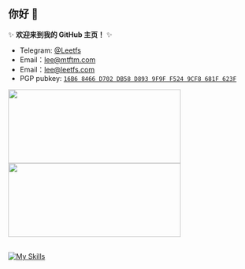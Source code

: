 ## 你好 👋 

✨ **欢迎来到我的 GitHub 主页！** ✨

- Telegram: [@Leetfs](https://t.me/leetfs)
- Email：lee@mtftm.com
- Email：lee@leetfs.com
- PGP pubkey: [`16B6 8466 D702 DB58 D893 9F9F F524 9CF8 681F 623F`](https://keyserver.ubuntu.com/pks/lookup?search=16B68466D702DB58D8939F9FF5249CF8681F623F&fingerprint=on&op=index)

<a href="https://github.com/Leetfs/">
  <img width=350 height=150 src="https://github-readme-stats.vercel.app/api?username=Leetfs&show_icons=true&count_private=true" />
</a>
<a href="https://github.com/Leetfs/">
  <img width=350 height=150 src="https://github-readme-stats.vercel.app/api/top-langs?username=Leetfs&layout=compact&langs_count=8" />
</a><br><br>

[![My Skills](https://skillicons.dev/icons?i=vscode,unity,ae,au,ai,ps,pr,blender,c,cs,cpp,cloudflare,css,debian,docker,git,github,githubactions,html,md,ubuntu,vue,vite)](https://skillicons.dev)
